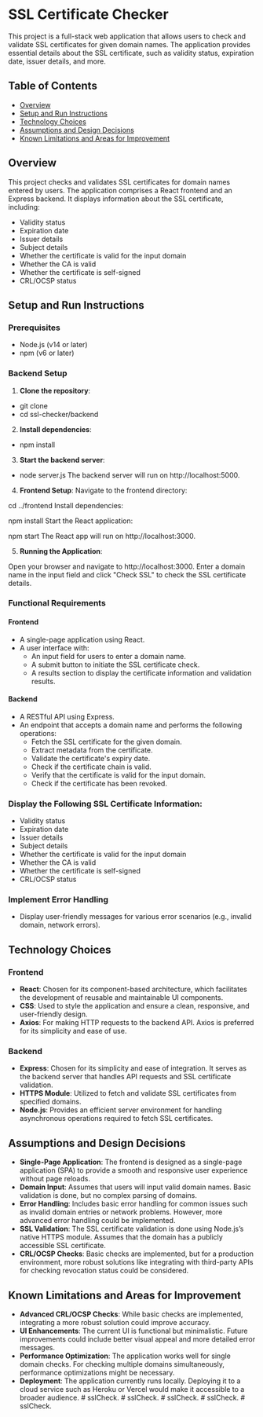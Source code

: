 # SSL Certificate Checker

This project is a full-stack web application that allows users to check and validate SSL certificates for given domain names. The application provides essential details about the SSL certificate, such as validity status, expiration date, issuer details, and more.

## Table of Contents
- [Overview](#overview)
- [Setup and Run Instructions](#setup-and-run-instructions)
- [Technology Choices](#technology-choices)
- [Assumptions and Design Decisions](#assumptions-and-design-decisions)
- [Known Limitations and Areas for Improvement](#known-limitations-and-areas-for-improvement)


## Overview

This project checks and validates SSL certificates for domain names entered by users. The application comprises a React frontend and an Express backend. It displays information about the SSL certificate, including:
- Validity status
- Expiration date
- Issuer details
- Subject details
- Whether the certificate is valid for the input domain
- Whether the CA is valid
- Whether the certificate is self-signed
- CRL/OCSP status

## Setup and Run Instructions

### Prerequisites
- Node.js (v14 or later)
- npm (v6 or later)

### Backend Setup

1. **Clone the repository**:

- git clone <repository-url>
- cd ssl-checker/backend

2. **Install dependencies**:

- npm install

3. **Start the backend server**:

- node server.js
The backend server will run on http://localhost:5000.

4. **Frontend Setup**:
Navigate to the frontend directory:

cd ../frontend
Install dependencies:


npm install
Start the React application:

npm start
The React app will run on http://localhost:3000.

5. **Running the Application**:

Open your browser and navigate to http://localhost:3000.
Enter a domain name in the input field and click "Check SSL" to check the SSL certificate details.


### Functional Requirements

#### Frontend
- A single-page application using React.
- A user interface with:
  - An input field for users to enter a domain name.
  - A submit button to initiate the SSL certificate check.
  - A results section to display the certificate information and validation results.

#### Backend
- A RESTful API using Express.
- An endpoint that accepts a domain name and performs the following operations:
  - Fetch the SSL certificate for the given domain.
  - Extract metadata from the certificate.
  - Validate the certificate's expiry date.
  - Check if the certificate chain is valid.
  - Verify that the certificate is valid for the input domain.
  - Check if the certificate has been revoked.

### Display the Following SSL Certificate Information:
- Validity status
- Expiration date
- Issuer details
- Subject details
- Whether the certificate is valid for the input domain
- Whether the CA is valid
- Whether the certificate is self-signed
- CRL/OCSP status

### Implement Error Handling
- Display user-friendly messages for various error scenarios (e.g., invalid domain, network errors).

## Technology Choices

### Frontend
- **React**: Chosen for its component-based architecture, which facilitates the development of reusable and maintainable UI components.
- **CSS**: Used to style the application and ensure a clean, responsive, and user-friendly design.
- **Axios**: For making HTTP requests to the backend API. Axios is preferred for its simplicity and ease of use.

### Backend
- **Express**: Chosen for its simplicity and ease of integration. It serves as the backend server that handles API requests and SSL certificate validation.
- **HTTPS Module**: Utilized to fetch and validate SSL certificates from specified domains.
- **Node.js**: Provides an efficient server environment for handling asynchronous operations required to fetch SSL certificates.

## Assumptions and Design Decisions

- **Single-Page Application**: The frontend is designed as a single-page application (SPA) to provide a smooth and responsive user experience without page reloads.
- **Domain Input**: Assumes that users will input valid domain names. Basic validation is done, but no complex parsing of domains.
- **Error Handling**: Includes basic error handling for common issues such as invalid domain entries or network problems. However, more advanced error handling could be implemented.
- **SSL Validation**: The SSL certificate validation is done using Node.js’s native HTTPS module. Assumes that the domain has a publicly accessible SSL certificate.
- **CRL/OCSP Checks**: Basic checks are implemented, but for a production environment, more robust solutions like integrating with third-party APIs for checking revocation status could be considered.

## Known Limitations and Areas for Improvement

- **Advanced CRL/OCSP Checks**: While basic checks are implemented, integrating a more robust solution could improve accuracy.
- **UI Enhancements**: The current UI is functional but minimalistic. Future improvements could include better visual appeal and more detailed error messages.
- **Performance Optimization**: The application works well for single domain checks. For checking multiple domains simultaneously, performance optimizations might be necessary.
- **Deployment**: The application currently runs locally. Deploying it to a cloud service such as Heroku or Vercel would make it accessible to a broader audience.
#   s s l C h e c k .  
 #   s s l C h e c k .  
 #   s s l C h e c k .  
 #   s s l C h e c k .  
 #   s s l C h e c k .  
 